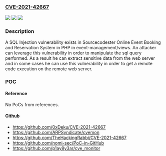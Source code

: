 ### [CVE-2021-42667](https://cve.mitre.org/cgi-bin/cvename.cgi?name=CVE-2021-42667)
![](https://img.shields.io/static/v1?label=Product&message=n%2Fa&color=blue)
![](https://img.shields.io/static/v1?label=Version&message=n%2Fa&color=blue)
![](https://img.shields.io/static/v1?label=Vulnerability&message=n%2Fa&color=brighgreen)

### Description

A SQL Injection vulnerability exists in Sourcecodester Online Event Booking and Reservation System in PHP in event-management/views. An attacker can leverage this vulnerability in order to manipulate the sql query performed. As a result he can extract sensitive data from the web server and in some cases he can use this vulnerability in order to get a remote code execution on the remote web server.

### POC

#### Reference
No PoCs from references.

#### Github
- https://github.com/0xDeku/CVE-2021-42667
- https://github.com/ARPSyndicate/cvemon
- https://github.com/TheHackingRabbi/CVE-2021-42667
- https://github.com/nomi-sec/PoC-in-GitHub
- https://github.com/p1ay8y3ar/cve_monitor

